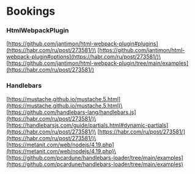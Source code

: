 # Bookings

### HtmlWebpackPlugin

[https://github.com/jantimon/html-webpack-plugin#plugins](https://habr.com/ru/post/273581/)\
[https://github.com/jantimon/html-webpack-plugin#options](https://habr.com/ru/post/273581/)\
[https://github.com/jantimon/html-webpack-plugin/tree/main/examples](https://habr.com/ru/post/273581/)

### Handlebars

[https://mustache.github.io/mustache.5.html](https://mustache.github.io/mustache.5.html)\
[https://github.com/handlebars-lang/handlebars.js](https://habr.com/ru/post/273581/)\
[https://handlebarsjs.com/guide/partials.html#dynamic-partials](https://habr.com/ru/post/273581/)\
[https://habr.com/ru/post/273581/](https://habr.com/ru/post/273581/)\
[https://metanit.com/web/nodejs/4.19.php](https://metanit.com/web/nodejs/4.19.php)\
[https://github.com/pcardune/handlebars-loader/tree/main/examples](https://github.com/pcardune/handlebars-loader/tree/main/examples)